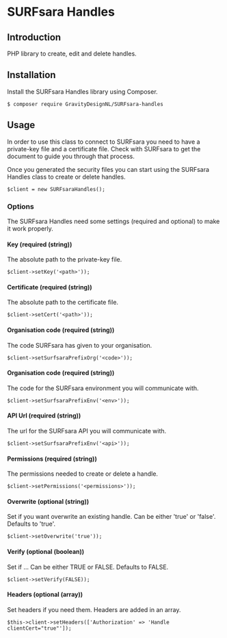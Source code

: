 # SURFsara Handles

## Introduction ##
PHP library to create, edit and delete handles.

## Installation ##
Install the SURFsara Handles library using Composer.
```
$ composer require GravityDesignNL/SURFsara-handles
```

## Usage ##
In order to use this class to connect to SURFsara you need to have a 
private-key file and a certificate file. Check with SURFsara to get the 
document to guide you through that process.

Once you generated the security files you can start using the SURFsara 
Handles class to create or delete handles.
```
$client = new SURFsaraHandles();
``` 

### Options ###
The SURFsara Handles need some settings (required and optional) to make 
it work properly.

#### Key (required (string)) ####
The absolute path to the private-key file.
```
$client->setKey('<path>'));
```

#### Certificate (required (string)) ####
The absolute path to the certificate file.
```
$client->setCert('<path>'));
```

#### Organisation code (required (string)) ####
The code SURFsara has given to your organisation.
```
$client->setSurfsaraPrefixOrg('<code>'));
```

#### Organisation code (required (string)) ####
The code for the SURFsara environment you will communicate with.
```
$client->setSurfsaraPrefixEnv('<env>'));
```

#### API Url (required (string)) ####
The url for the SURFsara API you will communicate with.
```
$client->setSurfsaraPrefixEnv('<api>'));
```

#### Permissions (required (string)) ####
The permissions needed to create or delete a handle.
```
$client->setPermissions('<permissions>'));
```

#### Overwrite (optional (string)) ####
Set if you want overwrite an existing handle. Can be either 'true' or 'false'.
Defaults to 'true'. 
```
$client->setOverwrite('true'));
```

#### Verify (optional (boolean)) ####
Set if ... Can be either TRUE or FALSE.
Defaults to FALSE. 
```
$client->setVerify(FALSE));
```

#### Headers (optional (array)) ####
Set headers if you need them. Headers are added in an array.
```
$this->client->setHeaders(['Authorization' => 'Handle clientCert="true"']);
```

